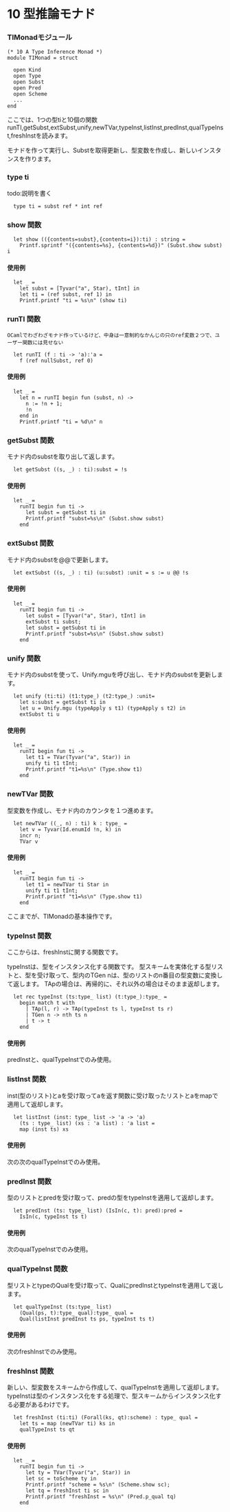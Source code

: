 # 10 型推論モナド


### TIMonadモジュール

	(* 10 A Type Inference Monad *)
	module TIMonad = struct

	  open Kind
	  open Type
	  open Subst
	  open Pred
	  open Scheme
	  ...
	end

ここでは、1つの型tiと10個の関数runTI,getSubst,extSubst,unify,newTVar,typeInst,listInst,predInst,qualTypeInst,freshInstを読みます。

モナドを作って実行し、Substを取得更新し、型変数を作成し、新しいインスタンスを作ります。

### type ti

todo:説明を書く

	  type ti = subst ref * int ref

### show 関数

	  let show (({contents=subst},{contents=i}):ti) : string =
	    Printf.sprintf "({contents=%s}, {contents=%d})" (Subst.show subst) i

#### 使用例

	  let _ =
	    let subst = [Tyvar("a", Star), tInt] in
	    let ti = (ref subst, ref 1) in
	    Printf.printf "ti = %s\n" (show ti)

### runTI 関数

	OCamlでわざわざモナド作っているけど、中身は一意制約なかんじの只のref変数２つで、ユーザー関数には見せない

	  let runTI (f : ti -> 'a):'a =
	    f (ref nullSubst, ref 0)

#### 使用例

	  let _ =
	    let n = runTI begin fun (subst, n) ->
	      n := !n + 1;
	      !n
	    end in
	    Printf.printf "ti = %d\n" n

### getSubst 関数

モナド内のsubstを取り出して返します。

	  let getSubst ((s, _) : ti):subst = !s

#### 使用例

	  let _ =
	    runTI begin fun ti ->
	      let subst = getSubst ti in
	      Printf.printf "subst=%s\n" (Subst.show subst)
	    end

### extSubst 関数

モナド内のsubstを@@で更新します。

	  let extSubst ((s, _) : ti) (u:subst) :unit = s := u @@ !s

#### 使用例

	  let _ =
	    runTI begin fun ti ->
	      let subst = [Tyvar("a", Star), tInt] in
	      extSubst ti subst;
	      let subst = getSubst ti in
	      Printf.printf "subst=%s\n" (Subst.show subst)
	    end

### unify 関数

モナド内のsubstを使って、Unify.mguを呼び出し、モナド内のsubstを更新します。

	  let unify (ti:ti) (t1:type_) (t2:type_) :unit=
	    let s:subst = getSubst ti in
	    let u = Unify.mgu (typeApply s t1) (typeApply s t2) in
	    extSubst ti u

#### 使用例

	  let _ =
	    runTI begin fun ti ->
	      let t1 = TVar(Tyvar("a", Star)) in
	      unify ti t1 tInt;
	      Printf.printf "t1=%s\n" (Type.show t1)
	    end

### newTVar 関数


型変数を作成し、モナド内のカウンタを１つ進めます。

	  let newTVar ((_, n) : ti) k : type_ =
	    let v = Tyvar(Id.enumId !n, k) in
	    incr n;
	    TVar v

#### 使用例

	  let _ =
	    runTI begin fun ti ->
	      let t1 = newTVar ti Star in
	      unify ti t1 tInt;
	      Printf.printf "t1=%s\n" (Type.show t1)
	    end

ここまでが、TIMonadの基本操作です。

### typeInst 関数

ここからは、freshInstに関する関数です。

typeInstは、型をインスタンス化する関数です。
型スキームを実体化する型リストと、型を受け取って、型内のTGen nは、型のリストのn番目の型変数に変換して返します。
TApの場合は、再帰的に、それ以外の場合はそのまま返却します。

	  let rec typeInst (ts:type_ list) (t:type_):type_ = 
	    begin match t with
	      | TAp(l, r) -> TAp(typeInst ts l, typeInst ts r)
	      | TGen n -> nth ts n
	      | t -> t
	    end

#### 使用例

predInstと、qualTypeInstでのみ使用。
	
### listInst 関数

inst(型のリスト)とaを受け取ってaを返す関数に受け取ったリストとaをmapで適用して返却します。

	  let listInst (inst: type_ list -> 'a -> 'a)
	    (ts : type_ list) (xs : 'a list) : 'a list =
	    map (inst ts) xs

#### 使用例

次の次のqualTypeInstでのみ使用。

### predInst 関数

型のリストとpredを受け取って、predの型をtypeInstを適用して返却します。

	  let predInst (ts: type_ list) (IsIn(c, t): pred):pred =
	    IsIn(c, typeInst ts t)

#### 使用例

次のqualTypeInstでのみ使用。
	
### qualTypeInst 関数

型リストとtypeのQualを受け取って、QualにpredInstとtypeInstを適用して返します。

	  let qualTypeInst (ts:type_ list)
	    (Qual(ps, t):type_ qual):type_ qual =
	    Qual(listInst predInst ts ps, typeInst ts t)

#### 使用例

次のfreshInstでのみ使用。
	
### freshInst 関数

新しい、型変数をスキームから作成して、qualTypeInstを適用して返却します。
typeInstは型のインスタンス化をする処理で、型スキームからインスタンス化する必要があるわけです。

	  let freshInst (ti:ti) (Forall(ks, qt):scheme) : type_ qual =
	    let ts = map (newTVar ti) ks in
	    qualTypeInst ts qt

#### 使用例

	  let _ =
	    runTI begin fun ti ->
	      let ty = TVar(Tyvar("a", Star)) in
	      let sc = toScheme ty in
	      Printf.printf "scheme = %s\n" (Scheme.show sc);
	      let tq = freshInst ti sc in
	      Printf.printf "freshInst = %s\n" (Pred.p_qual tq)
	    end
